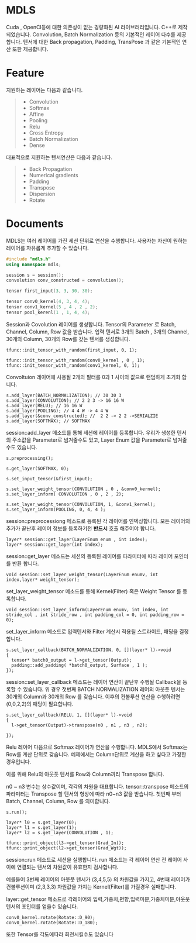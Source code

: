 MDLS
===================
Cuda , OpenCl등에 대한 의존성이 없는 경량화된 AI 라이브러리입니다.
C++로 제작되었습니다.
Convolution, Batch Normalization 등의 기본적인 레이어 다수를 제공합니다. 
텐서에 대한 Back propagation, Padding, TransPose 과 같은  기본적인 연산 또한 제공합니다.



Feature
===================
 지원하는 레이어는 다음과 같습니다.
> - Convolution 
> - Softmax
> - Affine 
> - Pooling
> - Relu
> - Cross Entropy
> - Batch Normalization
> - Dense

 
대표적으로 지원하는 텐서연산은 다음과 같습니다.
> - Back Propagation
> - Numerical gradients
> - Padding 
> - Transpose
> - Dispersion
> - Rotate

Documents
===================
MDLS는 여러 레이어를 가진 세션 단위로 연산을 수행합니다.
사용자는 자신이 원하는 레이어를 자유롭게 추가할 수 있습니다.


```C++
#include "mdls.h"
using namespace mdls;

session s = session();
convolution conv_constructed = convolution();

tensor first_input(3, 3, 30, 30);

tensor conv0_kernel(4, 3, 4, 4);
tensor conv1_kernel(5 , 4 , 2 , 2);
tensor pool_kerenl(1 , 1, 4, 4);
```
Session과 Covolution 레이어를 생성합니다.
Tensor의 Parameter 로 Batch, Channel, Column, Row 값을 받습니다. 
입력 텐서로 3개의 Batch , 3개의 Channel, 30개의 Column, 30개의 Row를 갖는 텐서를 생성합니다. 
```
tfunc::init_tensor_with_random(first_input, 0, 1);

tfunc::init_tensor_with_random(conv0_kernel , 0 , 1);
tfunc::init_tensor_with_random(conv1_kernel, 0, 1);
```
Convoltuion 레이어에 사용될 2개의 필터를 0과 1 사이의 값으로 랜덤하게 초기화 합니다.

```
s.add_layer(BATCH_NORMALIZATION); // 30 30 3
s.add_layer(CONVOLUTION); // 2 2 3 -> 16 16 W
s.add_layer(RELU); // 16 16 W
s.add_layer(POOLING); // 4 4 W -> 4 4 W
s.add_layer(&conv_constructed); //  2 2 -> 2 2 ->SERIALZIE
s.add_layer(SOFTMAX); // SOFTMAX
```
session::add_layer 메소드를 통해 세션에 레이어를 등록합니다.
우리가 생성한 텐서의 주소값을 Parameter로 넘겨줄수도 있고,
Layer Enum 값을 Parameter로 넘겨줄수도 있습니다.


```
s.preprocessing();

s.get_layer(SOFTMAX, 0);

s.set_input_tensor(&first_input);

s.set_layer_weight_tensor(CONVOLUTION , 0 , &conv0_kernel);
s.set_layer_inform( CONVOLUTION , 0 , 2 , 2);

s.set_layer_weight_tensor(CONVOLUTION, 1, &conv1_kernel);
s.set_layer_inform(POOLING, 0, 4, 4 );
```
session::preprocessiong 메소드로 등록된 각 레이어를 인덱싱합니다.
모든 레이어의 추가가 끝난후 레이어 정보를 등록하기전 **반드시** 호출 해주어야 합니다.

```
layer* session::get_layer(LayerEnum enum , int index);
layer* session::get_layer(int index);
```
session::get_layer 메소드는 세션의 등록된 레이어를 파라미터에 따라 레이어 포인터를 반환 합니다.

 
```
void session::set_layer_weight_tensor(LayerEnum enumv, int index,layer* weight_tensor);
```
set_layer_weight_tensor 메소드를 통해 Kernel(Filter) 혹은 Weight Tensor 를 등록합니다.
```
void session::set_layer_inform(LayerEnum enumv, int index, int stride_col , int stride_row , int padding_col = 0, int padding_row = 0);
```
set_layer_inform 메소드로 입력텐서와 Filter 계산시 적용될 스트라이드, 패딩을 결정합니다.

```
s.set_layer_callback(BATCH_NORMALIZATION, 0, [](layer* l)->void
{
  tensor* batch0_output = l->get_tensor(Output);
  padding::add_padding( *batch0_output, Surface , 1 );
});
```
session::set_layer_callback 메소드는 레이어 연산이 끝난후 수행될 Callback을 등록할 수 있습니다.
 위 경우 첫번째 BATCH NORMALIZATION 레어의 아웃풋 텐서는 30개의 Column과 30개의 Row 를 갖습니다.
 이후의 컨볼루션 연산을 수행하려면 (0,0,2,2)의 패딩이 필요합니다.
 
```
s.set_layer_callback(RELU, 1, [](layer* l)->void
{
  l->get_tensor(Output)->transpose(n0 , n1 , n3 , n2);

});
```

Relu 레이어 다음으로 Softmax 레이어가 연산을 수행합니다.
MDLS에서 Softmax는 Row를 계산 단위로 갖습니다.
예제에서는 Column단위로 계산을 하고 싶다고 가정한 경우입니다.

이를 위해 Relu의 아웃풋 텐서를 Row와 Column끼리 Transpose 합니다.

n0 ~ n3 변수는 상수값이며, 각각의 차원을 대표합니다.
tensor::transpose 메소드의 파라미터는 Transpose 할 텐서의 형상에 따라 n0~n3 값을 받습니다. 첫번째 부터 Batch, Channel, Column, Row 를 의미합니다. 
```
s.run();

layer* l0 = s.get_layer(0);
layer* l1 = s.get_layer(1);
layer* l2 = s.get_layer(CONVOLUTION , 1);

tfunc::print_object(l3->get_tensor(Grad_In));
tfunc::print_object(l2->get_tensor(Grad_Wgt));
```
session::run 메소드로 세션을 실행합니다.
run 메소드는 각 레이어 연산 전 레이어 사이에 연결되는 텐서의 차원값이 유효한지 검사합니다.

예를들어 3번째 레이어의 아웃풋 텐서가 (3,4,5,5) 의 차원값을 가지고, 4번째 레이어가 컨볼루션이며 (2,3,3,3) 차원값을 가지는 Kernel(Filter)를 가질경우 실패합니다.

layer::get_tensor 메소드로 각레이어의 입력,가중치,편향,입력미분,가중치미분,아웃풋 텐서의 포인터를 얻을수 있습니다.


```
conv0_kernel.rotate(Rotate::D_90);
conv0_kernel.rotate(Rotate::D_180);
```
또한 Tensor를 각도에따라 회전시킬수도 있습니다






